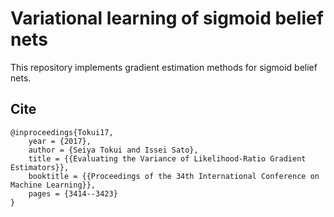 # Variational learning of sigmoid belief nets

This repository implements gradient estimation methods for sigmoid belief nets.

## Cite

```
@inproceedings{Tokui17,
    year = {2017},
    author = {Seiya Tokui and Issei Sato},
    title = {{Evaluating the Variance of Likelihood-Ratio Gradient Estimators}},
    booktitle = {{Proceedings of the 34th International Conference on Machine Learning}},
    pages = {3414--3423}
}
```
